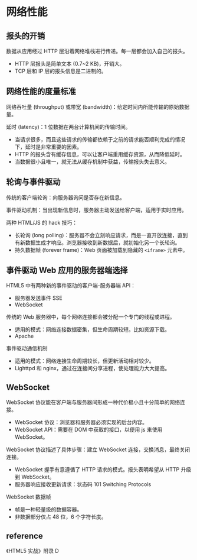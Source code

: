 # 网络性能

## 报头的开销

数据从应用经过 HTTP 层沿着网络堆栈进行传递。每一层都会加入自己的报头。

- HTTP 层报头是简单文本 (0.7~2 KB)，开销大。
- TCP 层和 IP 层的报头信息是二进制的。

## 网络性能的度量标准

网络吞吐量 (throughput) 或带宽 (bandwidth)：给定时间内所能传输的原始数据量。

延时 (latency)：1 位数据在两台计算机间的传输时间。
- 当请求很多，而且这些请求的传输都依赖于之前的请求能否顺利完成的情况下，延时是非常重要的因素。
- HTTP 的报头含有缓存信息，可以让客户端重用缓存资源，从而降低延时。
- 当数据很小且唯一，就无法从缓存机制中获益，传输报头失去意义。

## 轮询与事件驱动

传统的客户端轮询：向服务器询问是否存在新信息。

事件驱动机制：当出现新信息时，服务器主动发送给客户端，适用于实时应用。

两种 HTML/JS 的 hack 技巧：
- 长轮询 (long polling)：服务器不会立刻响应请求，而是一直开放连接，直到有新数据生成才响应。浏览器接收到新数据后，就初始化另一个长轮询。
- 持久数据帧 (forever frame)：Web 页面被加载到隐藏的 `<iframe>` 元素中。

## 事件驱动 Web 应用的服务器端选择

HTML5 中有两种新的事件驱动的客户端-服务器端 API：
- 服务器发送事件 SSE
- WebSocket

传统的 Web 服务器中，每个网络连接都会被分配一个专门的线程或进程。
- 适用的模式：网络连接数据密集，但生命周期较短。比如资源下载。
- Apache

事件驱动通信机制
- 适用的模式：网络连接生命周期较长，但更新活动相对较少。
- Lighttpd 和 nginx，通过在连接间分享进程，使处理能力大大提高。

## WebSocket

WebSocket 协议能在客户端与服务器间形成一种代价极小且十分简单的网络连接。
- WebSocket 协议：浏览器和服务器必须实现的后台内容。
- WebSocket API：需要在 DOM 中获取的接口，以便用 js 来使用 WebSocket。

WebSocket 协议描述了具体步骤：建立 WebSocket 连接，交换消息，最终关闭连接。
- WebSocket 握手有意遵循了 HTTP 请求的模式。报头表明希望从 HTTP 升级到 WebSocket。
- 服务器响应接收更新请求：状态码 101 Switching Protocols

WebSocket 数据帧
- 帧是一种轻量级的数据容器。
- 非数据部分仅占 48 位，6 个字符长度。

## reference

《HTML5 实战》附录 D